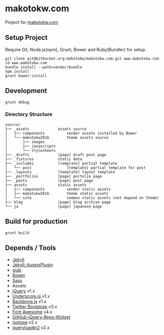 makotokw.com
==============

Project for [makotokw.com](http://makotokw.com)

## Setup Project

Require Git, Node.js(npm), Grunt, Bower and Ruby(Bundler) for setup.

```
git clone git@bitbucket.org:makotokw/makotokw.com.git www.makotokw.com
cd www.makotokw.com
bundle install --path=vendor/bundle
npm install
grunt bower:install
```

## Development

```
grunt debug
```


### Directory Structure

```
source/
├── _assets             assets source
│   ├── components          vendor assets installed by Bower
│   └── makotokw2016        theme assets source
│       ├── images
│       ├── javascripts
│       └── stylesheets
├── _drafts             [page] draft post page
├── _fixtures           static data
├── _includes           [template] partial template
│   └── post                [template] partial template for post
├── _layouts            [template] layout template
├── _portfolios         [page] portolio page
├── _posts              [page] post page
├── assets              static assets
│   ├── components          vendor static assets
│   ├── makotokw2016        theme static assets
│   └── site                common static assets (not depend on theme)
├── blog                [page] blog archive page
└── ja                  [page] japanese page
```


## Build for production

```
grunt build
```

## Depends / Tools

* [Jekyll](http://jekyllrb.com/)
 * [Jekyll::AssetsPlugin](https://github.com/ixti/jekyll-assets)
* [gulp](http://gulpjs.com/)
* [Bower](http://bower.io/)
* [Sass](http://sass-lang.com/)
* Assets
 * [jQuery](http://jquery.com/) v1.x
 * [Underscore.js](http://underscorejs.org/) v1.x
 * [Backbone.js](http://backbonejs.org/) v1.x
 * [Twitter Bootstrap](http://getbootstrap.com/) v3.x
 * [Font Awesome](http://fortawesome.github.io/Font-Awesome/) v4.x
 * [GitHub-jQuery-Repo-Widget](https://github.com/JoelSutherland/GitHub-jQuery-Repo-Widget)
 * [Isotope](http://isotope.metafizzy.co/) v2.x
 * [queryloader2](https://github.com/Gaya/queryloader2) v2.x
